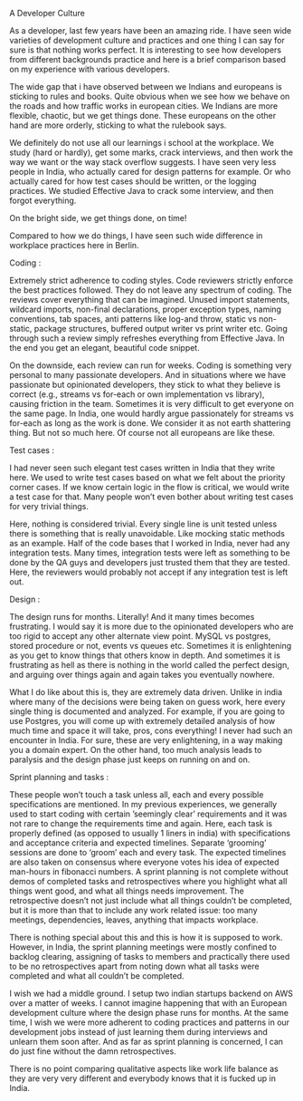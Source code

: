 A Developer Culture

As a developer, last few years have been an amazing ride. I have seen wide varieties of development culture and practices and one thing I can say for sure is that nothing works perfect. It is interesting to see how developers from different backgrounds practice and here is a brief comparison based on my experience with various developers.

The wide gap that i have observed between we Indians and europeans is sticking to rules and books. Quite obvious when we see how we behave on the roads and how traffic works in european cities. We Indians are more flexible, chaotic, but we get things done. These europeans on the other hand are more orderly, sticking to what the rulebook says.

We definitely do not use all our learnings i school at the workplace. We study (hard or hardly), get some marks, crack interviews, and then work the way we want or the way stack overflow suggests. I have seen very less people in India, who actually cared for design patterns for example. Or who actually cared for how test cases should be written, or the logging practices. We studied Effective Java to crack some interview, and then forgot everything.

On the bright side, we get things done, on time!

Compared to how we do things, I have seen such wide difference in workplace practices here in Berlin. 

Coding :

Extremely strict adherence to coding styles. Code reviewers strictly enforce the best practices followed. They do not leave any spectrum of coding. The reviews cover everything that can be imagined. Unused import statements, wildcard imports, non-final declarations, proper exception types, naming conventions, tab spaces, anti patterns like log-and throw, static vs non-static, package structures, buffered output writer vs print writer etc. Going through such a review simply refreshes everything from Effective Java. In the end you get an elegant, beautiful code snippet.

On the downside, each review can run for weeks. Coding is something very personal to many passionate developers. And in situations where we have passionate but opinionated developers, they stick to what they believe is correct (e.g., streams vs for-each or own implementation vs library), causing friction in the team. Sometimes it is very difficult to get everyone on the same page. In India, one would hardly argue passionately for streams vs for-each as long as the work is done. We consider it as not earth shattering thing. But not so much here. Of course not all europeans are like these.

Test cases :

I had never seen such elegant test cases written in India that they write here. We used to write test cases based on what we felt about the priority corner cases. If we know certain logic in the flow is critical, we would write a test case for that. Many people won’t even bother about writing test cases for very trivial things.

Here, nothing is considered trivial. Every single line is unit tested unless there is something that is really unavoidable. Like mocking static methods as an example. Half of the code bases that I worked in India, never had any integration tests. Many times, integration tests were left as something to be done by the QA guys and developers just trusted them that they are tested. Here, the reviewers would probably not accept if any integration test is left out.

Design :

The design runs for months. Literally! And it many times becomes frustrating. I would say it is more due to the opinionated developers who are too rigid to accept any other alternate view point. MySQL vs postgres, stored procedure or not, events vs queues etc. Sometimes it is enlightening as you get to know things that others know in depth. And sometimes it is frustrating as hell as there is nothing in the world called the perfect design, and arguing over things again and again takes you eventually nowhere.

What I do like about  this is, they are extremely data driven. Unlike in india where many of the decisions were being taken on guess work, here every single thing is documented and analyzed. For example, if you are going to use Postgres, you will come up with extremely detailed analysis of how much time and space it will take, pros, cons everything! I never had such an encounter in India. For sure, these are very enlightening, in a way making you a domain expert. On the other hand, too much analysis leads to paralysis and the design phase just keeps on running on and on.

Sprint planning and tasks :

These people won’t touch a task unless all, each and every possible specifications are mentioned. In my previous experiences, we generally used to start coding with certain ’seemingly clear’ requirements and it was not rare to change the requirements time and again. Here, each task is properly defined (as opposed to usually 1 liners in india) with specifications and acceptance criteria and expected timelines. Separate ‘grooming’ sessions are done to ‘groom’ each and every task. The expected timelines are also taken on consensus where everyone votes his idea of expected man-hours in fibonacci numbers. A sprint planning is not complete without demos of completed tasks and retrospectives where you highlight what all things went good, and what all things needs improvement. The retrospective doesn’t not just include what all things couldn’t be completed, but it is more than that to include any work related issue: too many meetings, dependencies, leaves, anything that impacts workplace.

There is nothing special about this and this is how it is supposed to work. However, in India, the sprint planning meetings were mostly confined to backlog clearing, assigning of tasks to members and practically there used to be no retrospectives apart from noting down what all tasks were completed and what all couldn’t be completed.

I wish we had a middle ground. I setup two indian startups backend on AWS over a matter of weeks. I cannot imagine happening that with an European development culture where the design phase runs for months. At the same time, I wish we were more adherent to coding practices and patterns in our development jobs instead of just learning them during interviews and unlearn them soon after. And as far as sprint planning is concerned, I can do just fine without the damn retrospectives.

There is no point comparing qualitative aspects like work life balance as they are very very different and everybody knows that it is fucked up in India.

